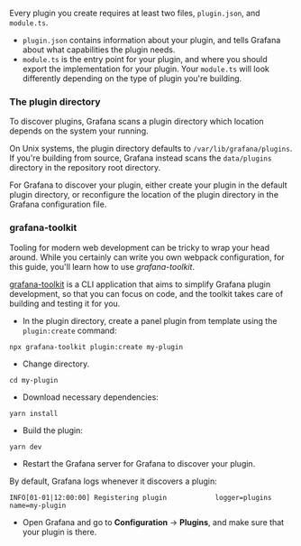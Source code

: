 Every plugin you create requires at least two files, `plugin.json`, and `module.ts`.

- `plugin.json` contains information about your plugin, and tells Grafana about what capabilities the plugin needs.
- `module.ts` is the entry point for your plugin, and where you should export the implementation for your plugin. Your `module.ts` will look differently depending on the type of plugin you're building.

### The plugin directory

To discover plugins, Grafana scans a plugin directory which location depends on the system your running.

On Unix systems, the plugin directory defaults to `/var/lib/grafana/plugins`. If you're building from source, Grafana instead scans the `data/plugins` directory in the repository root directory.

For Grafana to discover your plugin, either create your plugin in the default plugin directory, or reconfigure the location of the plugin directory in the Grafana configuration file.

### grafana-toolkit

Tooling for modern web development can be tricky to wrap your head around. While you certainly can write you own webpack configuration, for this guide, you'll learn how to use _grafana-toolkit_.

[grafana-toolkit](https://github.com/grafana/grafana/tree/master/packages/grafana-toolkit) is a CLI application that aims to simplify Grafana plugin development, so that you can focus on code, and the toolkit takes care of building and testing it for you.

- In the plugin directory, create a panel plugin from template using the `plugin:create` command:

```
npx grafana-toolkit plugin:create my-plugin
```

- Change directory.

```
cd my-plugin
```

- Download necessary dependencies:

```
yarn install
```

- Build the plugin:

```
yarn dev
```

- Restart the Grafana server for Grafana to discover your plugin.

By default, Grafana logs whenever it discovers a plugin:

```
INFO[01-01|12:00:00] Registering plugin            logger=plugins name=my-plugin
```

- Open Grafana and go to **Configuration** -> **Plugins**, and make sure that your plugin is there.
